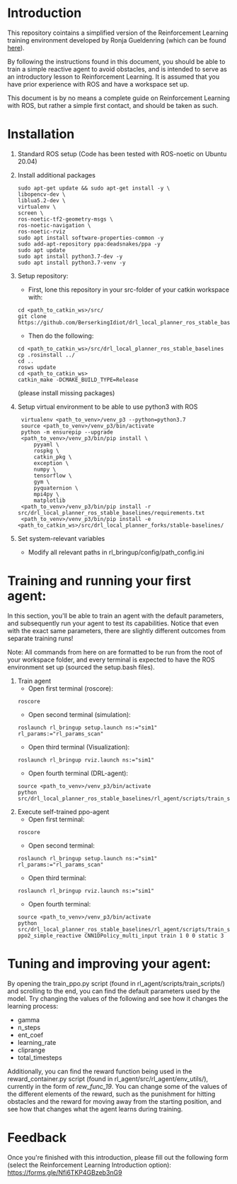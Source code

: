 # Introduction

This repository cointains a simplified version of the Reinforcement Learning training environment developed by Ronja Gueldenring (which can be found [here](https://github.com/RGring/drl_local_planner_ros_stable_baselines)).

By following the instructions found in this document, you should be able to train a simple reactive agent to avoid obstacles, and is intended to serve as an introductory lesson to Reinforcement Learning. It is assumed that you have prior experience with ROS and have a workspace set up.

This document is by no means a complete guide on Reinforcement Learning with ROS, but rather a simple first contact, and should be taken as such.

# Installation

1. Standard ROS setup (Code has been tested with ROS-noetic on Ubuntu 20.04)

2. Install additional packages
    ```
    sudo apt-get update && sudo apt-get install -y \
    libopencv-dev \
    liblua5.2-dev \
    virtualenv \
    screen \
    ros-noetic-tf2-geometry-msgs \
    ros-noetic-navigation \
    ros-noetic-rviz 
    sudo apt install software-properties-common -y
    sudo add-apt-repository ppa:deadsnakes/ppa -y
    sudo apt update
    sudo apt install python3.7-dev -y
    sudo apt install python3.7-venv -y
    ```

3. Setup repository: 
    * First, lone this repository in your src-folder of your catkin workspace with:
    ```
    cd <path_to_catkin_ws>/src/
    git clone https://github.com/BerserkingIdiot/drl_local_planner_ros_stable_baselines.git
    ```
    * Then do the following:
    ```
    cd <path_to_catkin_ws>/src/drl_local_planner_ros_stable_baselines
    cp .rosinstall ../
    cd ..
    rosws update
    cd <path_to_catkin_ws>
    catkin_make -DCMAKE_BUILD_TYPE=Release
    ```
    (please install missing packages)

4. Setup virtual environment to be able to use python3 with ROS
   ```
    virtualenv <path_to_venv>/venv_p3 --python=python3.7
    source <path_to_venv>/venv_p3/bin/activate
    python -m ensurepip --upgrade
    <path_to_venv>/venv_p3/bin/pip install \
        pyyaml \
        rospkg \
        catkin_pkg \
        exception \
        numpy \
        tensorflow \
        gym \
        pyquaternion \ 
        mpi4py \
        matplotlib
    <path_to_venv>/venv_p3/bin/pip install -r src/drl_local_planner_ros_stable_baselines/requirements.txt
    <path_to_venv>/venv_p3/bin/pip install -e <path_to_catkin_ws>/src/drl_local_planner_forks/stable-baselines/
    ```
5. Set system-relevant variables 
    * Modify all relevant paths in rl_bringup/config/path_config.ini

# Training and running your first agent:

In this section, you'll be able to train an agent with the default parameters, and subsequently run your agent to test its capabilities. Notice that even with the exact same parameters, there are slightly different outcomes from separate training runs!

Note: All commands from here on are formatted to be run from the root of your workspace folder, and every terminal is expected to have the ROS environment set up (sourced the setup.bash files).

1. Train agent
    * Open first terminal (roscore): 
    ```
    roscore
    ```
    * Open second terminal (simulation):
    ```
    roslaunch rl_bringup setup.launch ns:="sim1" rl_params:="rl_params_scan"
    ```
    * Open third terminal (Visualization):
     ```
    roslaunch rl_bringup rviz.launch ns:="sim1"
    ```
    * Open fourth terminal (DRL-agent):
     ```
    source <path_to_venv>/venv_p3/bin/activate 
    python src/drl_local_planner_ros_stable_baselines/rl_agent/scripts/train_scripts/train_ppo.py
    ```
2. Execute self-trained ppo-agent
    * Open first terminal: 
    ```
    roscore
    ```
    * Open second terminal: 
    ```
    roslaunch rl_bringup setup.launch ns:="sim1" rl_params:="rl_params_scan"
    ```
    * Open third terminal: 
    ```
    roslaunch rl_bringup rviz.launch ns:="sim1"
    ```
    * Open fourth terminal:
    ```
    source <path_to_venv>/venv_p3/bin/activate 
    python src/drl_local_planner_ros_stable_baselines/rl_agent/scripts/train_scripts/train_ppo.py ppo2_simple_reactive CNN1DPolicy_multi_input train 1 0 0 static 3
    ```
# Tuning and improving your agent:

By opening the train_ppo.py script (found in rl_agent/scripts/train_scripts/) and scrolling to the end, you can find the default parameters used by the model. Try changing the values of the following and see how it changes the learning process:
        
- gamma
- n_steps
- ent_coef
- learning_rate
- cliprange
- total_timesteps
    
Additionally, you can find the reward function being used in the reward_container.py script (found in rl_agent/src/rl_agent/env_utils/), currently in the form of _rew_func_19_. You can change some of the values of the different elements of the reward, such as the punishment for hitting obstacles and the reward for moving away from the starting position, and see how that changes what the agent learns during training.

# Feedback

Once you're finished with this introduction, please fill out the following form (select the Reinforcement Learning Introduction option):
https://forms.gle/Nfi6TKP4GBzeb3nG9
